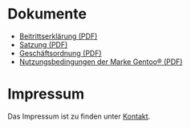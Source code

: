 <!--
.. title: Rechtliches
.. slug: rechtliches
.. date: 2018-04-01 19:24:24 UTC+02:00
.. tags: 
.. category: 
.. link: 
.. description: 
.. type: text
-->

Dokumente
=========

* [Beitrittserklärung (PDF)](/downloads/Mitgliedsantrag.pdf)
* [Satzung (PDF)](/downloads/Satzung.pdf)
* [Geschäftsordnung (PDF)](/downloads/Geschaeftsordnung.pdf)
* [Nutzungsbedingungen der Marke Gentoo® (PDF)](/downloads/Nutzungsbestimmungen.pdf)


Impressum
=========

Das Impressum ist zu finden unter [Kontakt](/kontakt/).

